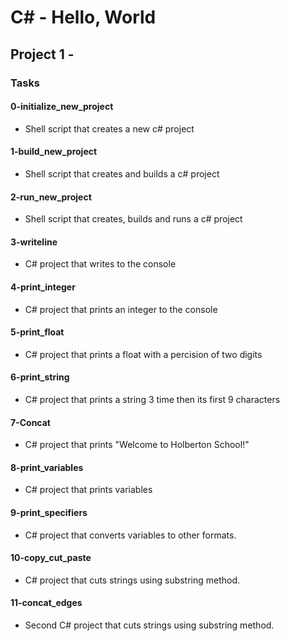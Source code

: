 # C# - Hello, World

## Project 1 -

### Tasks

#### 0-initialize_new_project

- Shell script that creates a new c# project

#### 1-build_new_project

- Shell script that creates and builds a c# project

#### 2-run_new_project

- Shell script that creates, builds and runs a c# project

#### 3-writeline

- C# project that writes to the console

#### 4-print_integer

- C# project that prints an integer to the console

#### 5-print_float

- C# project that prints a float with a percision of two digits

#### 6-print_string

- C# project that prints a string 3 time then its first 9 characters

#### 7-Concat

- C# project that prints "Welcome to Holberton School!"

#### 8-print_variables

- C# project that prints variables

#### 9-print_specifiers

- C# project that converts variables to other formats.

#### 10-copy_cut_paste

- C# project that cuts strings using substring method.

#### 11-concat_edges

- Second C# project that cuts strings using substring method.
